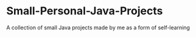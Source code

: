 # Small-Personal-Java-Projects
A collection of small Java projects made by me as a form of self-learning
